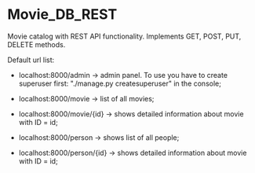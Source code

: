 # Movie_DB_REST
Movie catalog with REST API functionality. Implements GET, POST, PUT, DELETE methods.

Default url list:

- localhost:8000/admin -> admin panel. To use you have to create superuser first: 
           "./manage.py createsuperuser" in the console;

- localhost:8000/movie -> list of all movies;

- localhost:8000/movie/{id} -> shows detailed information about movie with ID = id;

- localhost:8000/person -> shows list of all people;

- localhost:8000/person/{id} -> shows detailed information about movie with ID = id;

